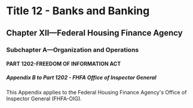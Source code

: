 
# Title 12 - Banks and Banking
## Chapter XII—Federal Housing Finance Agency
### Subchapter A—Organization and Operations
#### PART 1202-FREEDOM OF INFORMATION ACT
##### Appendix B to Part 1202 - FHFA Office of Inspector General

This Appendix applies to the Federal Housing Finance Agency's Office of Inspector General (FHFA-OIG).
